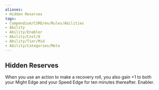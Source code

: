 ```yaml
---
aliases:
- Hidden Reserves
tags:
- Compendium/CSRD/en/Rules/Abilities
- Ability
- Ability/Enabler
- Ability/Cost/0
- Ability/Tier/Mid
- Ability/Categories/Meta
---
```


  
## Hidden Reserves  
When you use an action to make a recovery roll, you also gain +1 to both your Might Edge and your Speed Edge for ten minutes thereafter. Enabler.